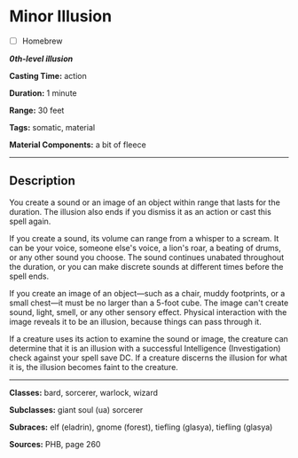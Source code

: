 # Minor Illusion

- [ ] Homebrew

***0th-level illusion***

**Casting Time:** action

**Duration:** 1 minute

**Range:** 30 feet

**Tags:** somatic, material

**Material Components:** a bit of fleece

---

## Description
You create a sound or an image of an object within range that lasts for the duration.
The illusion also ends if you dismiss it as an action or cast this spell again.

If you create a sound, its volume can range from a whisper to a scream.
It can be your voice, someone else's voice, a lion's roar, a beating of drums, or any other sound you choose.
The sound continues unabated throughout the duration, or you can make discrete sounds at different times before the spell ends.

If you create an image of an object&mdash;such as a chair, muddy footprints, or a small chest&mdash;it must be no larger than a 5-foot cube.
The image can't create sound, light, smell, or any other sensory effect.
Physical interaction with the image reveals it to be an illusion, because things can pass through it.

If a creature uses its action to examine the sound or image, the creature can determine that it is an illusion with a successful Intelligence (Investigation) check against your spell save DC.
If a creature discerns the illusion for what it is, the illusion becomes faint to the creature.

---

**Classes:** bard, sorcerer, warlock, wizard

**Subclasses:** giant soul (ua) sorcerer

**Subraces:** elf (eladrin), gnome (forest), tiefling (glasya), tiefling (glasya)

**Sources:** PHB, page 260
